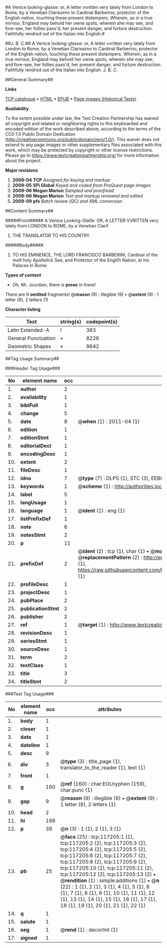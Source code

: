 #A Venice looking-glasse: or, A letter vvritten very lately from London to Rome, by a Venetian Clarissimo to Cardinal Barberino, protector of the English nation, touching these present distempers. Wherein, as in a true mirrour, England may behold her owne spots, wherein she may see, and fore-see, her follies pass'd, her present danger, and furture destruction. Faithfully rendred out of the Italian into English.#

##J. B. C.##
A Venice looking-glasse: or, A letter vvritten very lately from London to Rome, by a Venetian Clarissimo to Cardinal Barberino, protector of the English nation, touching these present distempers. Wherein, as in a true mirrour, England may behold her owne spots, wherein she may see, and fore-see, her follies pass'd, her present danger, and furture destruction. Faithfully rendred out of the Italian into English.
J. B. C.

##General Summary##

**Links**

[TCP catalogue](http://www.ota.ox.ac.uk/tcp/)  • 
[HTML](http://tei.it.ox.ac.uk/tcp/Texts-HTML/free/A81/A81226.html)  • 
[EPUB](http://tei.it.ox.ac.uk/tcp/Texts-EPUB/free/A81/A81226.epub) • 
[Page images (Historical Texts)](https://historicaltexts.jisc.ac.uk/eebo-99864972e)

**Availability**

To the extent possible under law, the Text Creation Partnership has waived all copyright and related or neighboring rights to this keyboarded and encoded edition of the work described above, according to the terms of the CC0 1.0 Public Domain Dedication (http://creativecommons.org/publicdomain/zero/1.0/). This waiver does not extend to any page images or other supplementary files associated with this work, which may be protected by copyright or other license restrictions. Please go to https://www.textcreationpartnership.org/ for more information about the project.

**Major revisions**

1. __2009-04__ __TCP__ *Assigned for keying and markup*
1. __2009-05__ __SPi Global__ *Keyed and coded from ProQuest page images*
1. __2009-06__ __Megan Marion__ *Sampled and proofread*
1. __2009-06__ __Megan Marion__ *Text and markup reviewed and edited*
1. __2009-09__ __pfs__ *Batch review (QC) and XML conversion*

##Content Summary##

#####Front#####
A Venice Looking-Glaſſe: OR, A LETTER VVRITTEN very lately from LONDON to ROME, by a Venetian Clariſ
1. THE TRANSLATOR TO HIS COUNTRY.

#####Body#####

1. TO HIS EMINENCE, THE LORD FRANCISCO BARBERINI, Cardinal of the moſt holy Apoſtolick See, and Protector of the Engliſh Nation, at his Palaces in Rome.

**Types of content**

  * Oh, Mr. Jourdain, there is **prose** in there!

There are 9 **omitted** fragments! 
 @__reason__ (9) : illegible (9)  •  @__extent__ (9) : 1 letter (8), 2 letters (1)

**Character listing**


|Text|string(s)|codepoint(s)|
|---|---|---|
|Latin Extended-A|ſ|383|
|General Punctuation|•|8226|
|Geometric Shapes|▪|9642|

##Tag Usage Summary##

###Header Tag Usage###

|No|element name|occ|attributes|
|---|---|---|---|
|1.|__author__|2||
|2.|__availability__|1||
|3.|__biblFull__|1||
|4.|__change__|5||
|5.|__date__|8| @__when__ (1) : 2011-04 (1)|
|6.|__edition__|1||
|7.|__editionStmt__|1||
|8.|__editorialDecl__|1||
|9.|__encodingDesc__|1||
|10.|__extent__|2||
|11.|__fileDesc__|1||
|12.|__idno__|7| @__type__ (7) : DLPS (1), STC (3), EEBO-CITATION (1), PROQUEST (1), VID (1)|
|13.|__keywords__|1| @__scheme__ (1) : http://authorities.loc.gov/ (1)|
|14.|__label__|5||
|15.|__langUsage__|1||
|16.|__language__|1| @__ident__ (1) : eng (1)|
|17.|__listPrefixDef__|1||
|18.|__note__|6||
|19.|__notesStmt__|2||
|20.|__p__|11||
|21.|__prefixDef__|2| @__ident__ (2) : tcp (1), char (1)  •  @__matchPattern__ (2) : ([0-9\-]+):([0-9IVX]+) (1), (.+) (1)  •  @__replacementPattern__ (2) : http://eebo.chadwyck.com/downloadtiff?vid=$1&page=$2 (1), https://raw.githubusercontent.com/textcreationpartnership/Texts/master/tcpchars.xml#$1 (1)|
|22.|__profileDesc__|1||
|23.|__projectDesc__|1||
|24.|__pubPlace__|2||
|25.|__publicationStmt__|2||
|26.|__publisher__|2||
|27.|__ref__|1| @__target__ (1) : http://www.textcreationpartnership.org/docs/. (1)|
|28.|__revisionDesc__|1||
|29.|__seriesStmt__|1||
|30.|__sourceDesc__|1||
|31.|__term__|2||
|32.|__textClass__|1||
|33.|__title__|3||
|34.|__titleStmt__|2||


###Text Tag Usage###

|No|element name|occ|attributes|
|---|---|---|---|
|1.|__body__|1||
|2.|__closer__|1||
|3.|__date__|1||
|4.|__dateline__|1||
|5.|__desc__|9||
|6.|__div__|3| @__type__ (3) : title_page (1), translator_to_the_reader (1), text (1)|
|7.|__front__|1||
|8.|__g__|160| @__ref__ (160) : char:EOLhyphen (159), char:punc (1)|
|9.|__gap__|9| @__reason__ (9) : illegible (9)  •  @__extent__ (9) : 1 letter (8), 2 letters (1)|
|10.|__head__|2||
|11.|__hi__|198||
|12.|__p__|39| @__n__ (3) : 1 (1), 2 (1), 3 (1)|
|13.|__pb__|25| @__facs__ (25) : tcp:117205:1 (1), tcp:117205:2 (2), tcp:117205:3 (2), tcp:117205:4 (2), tcp:117205:5 (2), tcp:117205:6 (2), tcp:117205:7 (2), tcp:117205:8 (2), tcp:117205:9 (2), tcp:117205:10 (2), tcp:117205:11 (2), tcp:117205:12 (2), tcp:117205:13 (2)  •  @__rendition__ (1) : simple:additions (1)  •  @__n__ (22) : 1 (1), 2 (1), 3 (1), 4 (1), 5 (1), 6 (1), 7 (1), 8 (1), 9 (1), 10 (1), 11 (1), 12 (1), 13 (1), 14 (1), 15 (1), 16 (1), 17 (1), 18 (1), 19 (1), 20 (1), 21 (1), 22 (1)|
|14.|__q__|1||
|15.|__salute__|1||
|16.|__seg__|1| @__rend__ (1) : decorInit (1)|
|17.|__signed__|1||
